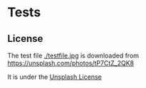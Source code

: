 # Tests

## License

The test file [./testfile.jpg](./testfile.jpg) is downloaded from <https://unsplash.com/photos/tP7CtZ_2QK8>

It is under the [Unsplash License](https://unsplash.com/license)
